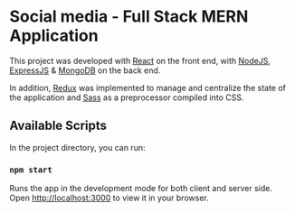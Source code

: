 # Social media - Full Stack MERN Application

This project was developed with [React](https://reactjs.org/) on the front end, with [NodeJS](https://nodejs.org/en/), [ExpressJS](https://expressjs.com/) & [MongoDB](https://www.mongodb.com/) on the back end.

In addition, [Redux](https://redux.js.org/) was implemented to manage and centralize the state of the application and [Sass](https://sass-lang.com/) as a preprocessor compiled into CSS.

## Available Scripts

In the project directory, you can run:

### `npm start`

Runs the app in the development mode for both client and server side.\
Open [http://localhost:3000](http://localhost:3000) to view it in your browser.
